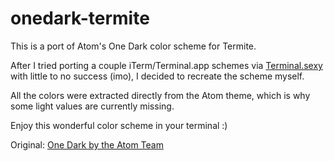# onedark-termite

This is a port of Atom's One Dark color scheme for Termite.

After I tried porting a couple iTerm/Terminal.app schemes via [Terminal.sexy](https://terminal.sexy/) with little to no success (imo), I decided to recreate the scheme myself.

All the colors were extracted directly from the Atom theme, which is why some light values are currently missing.

Enjoy this wonderful color scheme in your terminal :)

Original:
[One Dark by the Atom Team](https://github.com/atom/one-dark-syntax)
